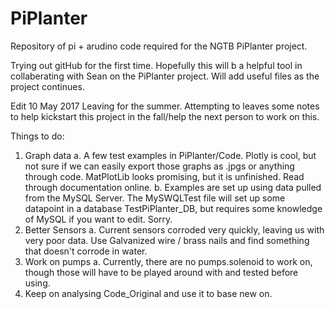 # PiPlanter
Repository of pi + arudino code required for the NGTB PiPlanter project.

Trying out gitHub for the first time. Hopefully this will b a helpful tool in collaberating with Sean on the PiPlanter project. 
Will add useful files as the project continues.


Edit 10 May 2017
Leaving for the summer. Attempting to leaves some notes to help kickstart this project in the fall/help the next person to work on this. 

Things to do:
1. Graph data
  a. A few test examples in PiPlanter/Code. Plotly is cool, but not sure if we can easily export those graphs as .jpgs or anything through      code. MatPlotLib looks promising, but it is unfinished. Read through documentation online.
  b. Examples are set up using data pulled from the MySQL Server. The MySWQLTest file will set up some datapoint in a database                  TestPiPlanter_DB, but requires some knowledge of MySQL if you want to edit. Sorry. 
2. Better Sensors
  a. Current sensors corroded very quickly, leaving us with very poor data. Use Galvanized wire / brass nails and find something that            doesn't corrode in water. 
3. Work on pumps
  a. Currently, there are no pumps.solenoid to work on, though those will have to be played around with and tested before using.
4. Keep on analysing Code_Original and use it to base new on. 
